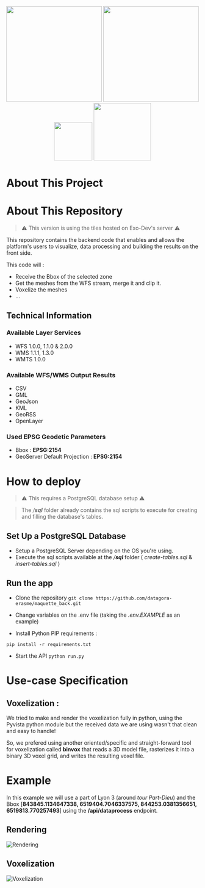 <p align="center">
    <img src="https://upload.wikimedia.org/wikipedia/fr/thumb/b/b8/Logo_M%C3%A9tropole_Lyon_-_2022.svg/1200px-Logo_M%C3%A9tropole_Lyon_-_2022.svg.png" width="250">
    <img src="https://upload.wikimedia.org/wikipedia/fr/7/77/Logo_Universit%C3%A9_de_Lyon.png" width="250">
    <img src="https://images.exo-dev.fr/Logo_DatAgora.png" width="100">
    <img src="https://images.exo-dev.fr/white_creation_exo_dev.png" width="150">
</p>

# About This Project

# About This Repository 
> :warning: This version is using the tiles hosted on Exo-Dev's server :warning:

This repository contains the backend code that enables and allows the platform's users to visualize, data processing and building the results on the front side.

This code will : 
* Receive the Bbox of the selected zone
* Get the meshes from the WFS stream, merge it and clip it.
* Voxelize the meshes 
* ...

## Technical Information

### Available Layer Services 

* WFS 1.0.0, 1.1.0 & 2.0.0
* WMS 1.1.1, 1.3.0
* WMTS 1.0.0

### Available WFS/WMS Output Results 

* CSV
* GML
* GeoJson
* KML 
* GeoRSS
* OpenLayer

### Used EPSG Geodetic Parameters 

* Bbox : **EPSG:2154**
* GeoServer Default Projection : **EPSG:2154**

# How to deploy 
> :warning: This requires a PostgreSQL database setup :warning:

> The */**sql*** folder already contains the sql scripts to execute for creating and filling the database's tables.

## Set Up a PostgreSQL Database 

* Setup a PostgreSQL Server depending on the OS you're using.
* Execute the sql scripts available at the */**sql*** folder ( *create-tables.sql* & *insert-tables.sql* )

## Run the app

* Clone the repository 
`
git clone https://github.com/datagora-erasme/maquette_back.git
`

* Change variables on the .env file (taking the *.env.EXAMPLE* as an example)

* Install Python PIP requirements :

```
pip install -r requirements.txt
```

* Start the API 
`
python run.py
`
# Use-case Specification 

## Voxelization :

We tried to make and render the voxelization fully in python, using the Pyvista python module but the received data we are using wasn't that clean and easy to handle!

So, we prefered using another oriented/specific and straight-forward tool for voxelization called **binvox** that reads a 3D model file, rasterizes it into a binary 3D voxel grid, and writes the resulting voxel file.

# Example 
In this example we will use a part of Lyon 3 (around *tour Part-Dieu*) and the Bbox [**843845.1134647338, 6519404.7046337575, 844253.0381356651, 6519813.770257493**] using the **/api/dataprocess** endpoint.

## Rendering

![Rendering](https://i.imgur.com/mE7CjVx.png)

## Voxelization

![Voxelization](https://i.imgur.com/WvmBza7.png)
